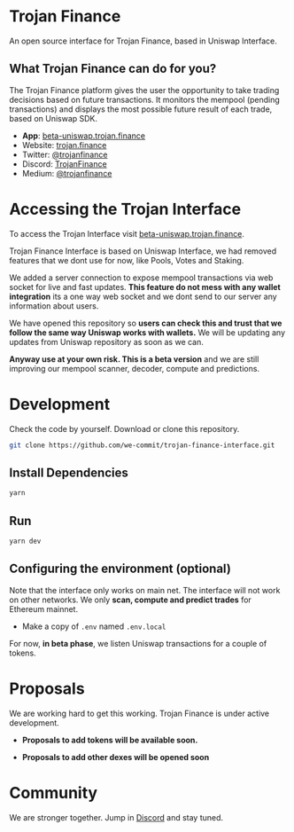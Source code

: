 # Trojan Finance

An open source interface for Trojan Finance, based in Uniswap Interface.

## What Trojan Finance can do for you?

The Trojan Finance platform gives the user the opportunity to take trading decisions based on future transactions.
It monitors the mempool (pending transactions) and displays the most possible future result of each trade, based on Uniswap SDK.

- **App**: [beta-uniswap.trojan.finance](https://beta-uniswap.trojan.finance)
- Website: [trojan.finance](https://trojan.finance)
- Twitter: [@trojanfinance](https://twitter.com/trojanfinance)
- Discord: [TrojanFinance](https://discord.gg/VZkFP78aeF)
- Medium: [@trojanfinance](https://medium.com/@trojanfinance)

# Accessing the Trojan Interface

To access the Trojan Interface visit [beta-uniswap.trojan.finance](https://beta-uniswap.trojan.finance).

Trojan Finance Interface is based on Uniswap Interface, we had removed features that we dont use for now, like Pools, Votes and Staking.

We added a server connection to expose mempool transactions via web socket for live and fast updates. **This feature do not mess with any wallet integration** its a one way web socket and we dont send to our server any information about users.

We have opened this repository so **users can check this and trust that we follow the same way Uniswap works with wallets.** We will be updating any updates from Uniswap repository as soon as we can.

**Anyway use at your own risk. This is a beta version** and we are still improving our mempool scanner, decoder, compute and predictions.

# Development

Check the code by yourself. Download or clone this repository.

```bash
git clone https://github.com/we-commit/trojan-finance-interface.git
```

## Install Dependencies

```bash
yarn
```

## Run

```bash
yarn dev
```

## Configuring the environment (optional)

Note that the interface only works on main net. The interface will not work on other networks.
We only **scan, compute and predict trades** for Ethereum mainnet.

- Make a copy of `.env` named `.env.local`

For now, **in beta phase**, we listen Uniswap transactions for a couple of tokens.

# Proposals

We are working hard to get this working. Trojan Finance is under active development.

- **Proposals to add tokens will be available soon.**

- **Proposals to add other dexes will be opened soon**

# Community

We are stronger together. Jump in [Discord](https://discord.gg/VZkFP78aeF) and stay tuned.
